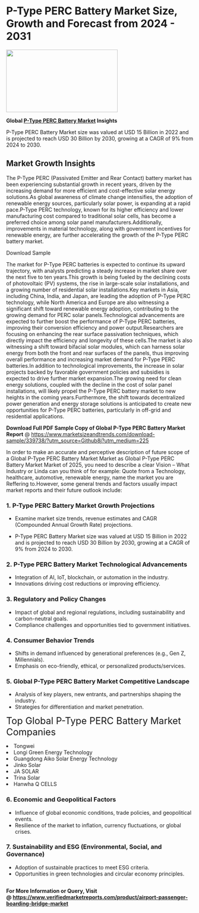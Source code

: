 <H1>P-Type PERC Battery Market Size, Growth and Forecast from 2024 - 2031</H1><img class="aligncenter size-medium wp-image-584254" src="https://thirdeyenews.in/wp-content/uploads/2024/09/Global-Market-Research-300x168.jpeg" alt="" width="300" height="168" /><p><strong>Global&nbsp;<a href="https://www.marketsizeandtrends.com/download-sample/339738/?utm_source=Github8j?utm_medium=225">P-Type PERC Battery Market</a> Insights</strong></p><p>P-Type PERC Battery Market size was valued at USD 15 Billion in 2022 and is projected to reach USD 30 Billion by 2030, growing at a CAGR of 9% from 2024 to 2030.</p><p><h2>Market Growth Insights</h2> <p>The P-Type PERC (Passivated Emitter and Rear Contact) battery market has been experiencing substantial growth in recent years, driven by the increasing demand for more efficient and cost-effective solar energy solutions.As global awareness of climate change intensifies, the adoption of renewable energy sources, particularly solar power, is expanding at a rapid pace.P-Type PERC technology, known for its higher efficiency and lower manufacturing cost compared to traditional solar cells, has become a preferred choice among solar panel manufacturers.Additionally, improvements in material technology, along with government incentives for renewable energy, are further accelerating the growth of the P-Type PERC battery market.</p> <p>Download Sample</p> <p>The market for P-Type PERC batteries is expected to continue its upward trajectory, with analysts predicting a steady increase in market share over the next five to ten years.This growth is being fueled by the declining costs of photovoltaic (PV) systems, the rise in large-scale solar installations, and a growing number of residential solar installations.Key markets in Asia, including China, India, and Japan, are leading the adoption of P-Type PERC technology, while North America and Europe are also witnessing a significant shift toward renewable energy adoption, contributing to the growing demand for PERC solar panels.Technological advancements are expected to further boost the performance of P-Type PERC batteries, improving their conversion efficiency and power output.Researchers are focusing on enhancing the rear surface passivation techniques, which directly impact the efficiency and longevity of these cells.The market is also witnessing a shift toward bifacial solar modules, which can harness solar energy from both the front and rear surfaces of the panels, thus improving overall performance and increasing market demand for P-Type PERC batteries.In addition to technological improvements, the increase in solar projects backed by favorable government policies and subsidies is expected to drive further market expansion.The growing need for clean energy solutions, coupled with the decline in the cost of solar panel installations, will likely propel the P-Type PERC battery market to new heights in the coming years.Furthermore, the shift towards decentralized power generation and energy storage solutions is anticipated to create new opportunities for P-Type PERC batteries, particularly in off-grid and residential applications.</p> <p></p><p><span class=""><strong>Download Full PDF Sample Copy of Global P-Type PERC Battery Market Report</strong> @ <a href="https://www.marketsizeandtrends.com/download-sample/339738/?utm_source=Github8j?utm_medium=225" target="_blank">https://www.marketsizeandtrends.com/download-sample/339738/?utm_source=Github8j?utm_medium=225</a></span></p><p>In order to make an accurate and perceptive description of future scope of a Global&nbsp;P-Type PERC Battery Market Market as Global&nbsp;P-Type PERC Battery Market Market of 2025, you need to describe a clear Vision &ndash; What Industry or Linda can you think of for example: Quote from a Technology, healthcare, automotive, renewable energy, name the market you are Reffering to.However, some general trends and factors usually impact market reports and their future outlook include:</p><h3>1.&nbsp;<strong>P-Type PERC Battery Market Growth Projections</strong></h3><ul><li>Examine market size trends, revenue estimates and CAGR (Compounded Annual Growth Rate) projections.</li><li><p>P-Type PERC Battery Market size was valued at USD 15 Billion in 2022 and is projected to reach USD 30 Billion by 2030, growing at a CAGR of 9% from 2024 to 2030.</p></li></ul><h3>2.&nbsp;<strong>P-Type PERC Battery Market Technological Advancements</strong></h3><ul><li>Integration of AI, IoT, blockchain, or automation in the industry.</li><li>Innovations driving cost reductions or improving efficiency.</li></ul><h3>3.&nbsp;<strong>Regulatory and Policy Changes</strong></h3><ul><li>Impact of global and regional regulations, including sustainability and carbon-neutral goals.</li><li>Compliance challenges and opportunities tied to government initiatives.</li></ul><h3>4.&nbsp;<strong>Consumer Behavior Trends</strong></h3><ul><li>Shifts in demand influenced by generational preferences (e.g., Gen Z, Millennials).</li><li>Emphasis on eco-friendly, ethical, or personalized products/services.</li></ul><h3>5.&nbsp;<strong>Global P-Type PERC Battery Market Competitive Landscape</strong></h3><ul><li>Analysis of key players, new entrants, and partnerships shaping the industry.</li><li>Strategies for differentiation and market penetration.</li></ul><p data-pm-slice="1 1 []"><span style="color: inherit; font-family: inherit; font-size: 25px;">Top Global P-Type PERC Battery Market Companies</span></p><div class="" data-test-id=""><p><li>Tongwei</li><li> Longi Green Energy Technology</li><li> Guangdong Aiko Solar Energy Technology</li><li> Jinko Solar</li><li> JA SOLAR</li><li> Trina Solar</li><li> Hanwha Q CELLS</li></p></div><h3>6.&nbsp;<strong>Economic and Geopolitical Factors</strong></h3><ul><li>Influence of global economic conditions, trade policies, and geopolitical events.</li><li>Resilience of the market to inflation, currency fluctuations, or global crises.</li></ul><h3>7.&nbsp;<strong>Sustainability and ESG (Environmental, Social, and Governance)</strong></h3><ul><li>Adoption of sustainable practices to meet ESG criteria.</li><li>Opportunities in green technologies and circular economy principles.</li></ul><h2><strong style="font-size: 14px;">For More Information or Query, Visit @&nbsp;</strong><a style="background-color: #ffffff; font-size: 14px;" href="https://www.marketsizeandtrends.com/report/p-type-perc-battery-market/" target="_blank">https://www.verifiedmarketreports.com/product/airport-passenger-boarding-bridge-market</a></h2>